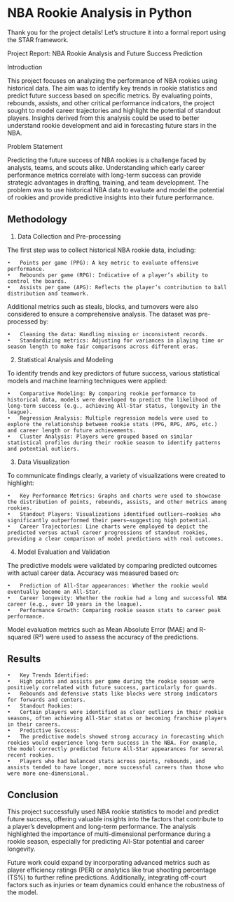 # NBA Rookie Analysis in Python

Thank you for the project details! Let’s structure it into a formal report using the STAR framework.

Project Report: NBA Rookie Analysis and Future Success Prediction

Introduction

This project focuses on analyzing the performance of NBA rookies using historical data. The aim was to identify key trends in rookie statistics and predict future success based on specific metrics. By evaluating points, rebounds, assists, and other critical performance indicators, the project sought to model career trajectories and highlight the potential of standout players. Insights derived from this analysis could be used to better understand rookie development and aid in forecasting future stars in the NBA.

Problem Statement

Predicting the future success of NBA rookies is a challenge faced by analysts, teams, and scouts alike. Understanding which early career performance metrics correlate with long-term success can provide strategic advantages in drafting, training, and team development. The problem was to use historical NBA data to evaluate and model the potential of rookies and provide predictive insights into their future performance.

## Methodology

1. Data Collection and Pre-processing

The first step was to collect historical NBA rookie data, including:

	•	Points per game (PPG): A key metric to evaluate offensive performance.
	•	Rebounds per game (RPG): Indicative of a player’s ability to control the boards.
	•	Assists per game (APG): Reflects the player’s contribution to ball distribution and teamwork.

Additional metrics such as steals, blocks, and turnovers were also considered to ensure a comprehensive analysis. The dataset was pre-processed by:

	•	Cleaning the data: Handling missing or inconsistent records.
	•	Standardizing metrics: Adjusting for variances in playing time or season length to make fair comparisons across different eras.

2. Statistical Analysis and Modeling

To identify trends and key predictors of future success, various statistical models and machine learning techniques were applied:

	•	Comparative Modeling: By comparing rookie performance to historical data, models were developed to predict the likelihood of long-term success (e.g., achieving All-Star status, longevity in the league).
	•	Regression Analysis: Multiple regression models were used to explore the relationship between rookie stats (PPG, RPG, APG, etc.) and career length or future achievements.
	•	Cluster Analysis: Players were grouped based on similar statistical profiles during their rookie season to identify patterns and potential outliers.

3. Data Visualization

To communicate findings clearly, a variety of visualizations were created to highlight:

	•	Key Performance Metrics: Graphs and charts were used to showcase the distribution of points, rebounds, assists, and other metrics among rookies.
	•	Standout Players: Visualizations identified outliers—rookies who significantly outperformed their peers—suggesting high potential.
	•	Career Trajectories: Line charts were employed to depict the predicted versus actual career progressions of standout rookies, providing a clear comparison of model predictions with real outcomes.

4. Model Evaluation and Validation

The predictive models were validated by comparing predicted outcomes with actual career data. Accuracy was measured based on:

	•	Prediction of All-Star appearances: Whether the rookie would eventually become an All-Star.
	•	Career longevity: Whether the rookie had a long and successful NBA career (e.g., over 10 years in the league).
	•	Performance Growth: Comparing rookie season stats to career peak performance.

Model evaluation metrics such as Mean Absolute Error (MAE) and R-squared (R²) were used to assess the accuracy of the predictions.

## Results

	•	Key Trends Identified:
	•	High points and assists per game during the rookie season were positively correlated with future success, particularly for guards.
	•	Rebounds and defensive stats like blocks were strong indicators for forwards and centers.
	•	Standout Rookies:
	•	Certain players were identified as clear outliers in their rookie seasons, often achieving All-Star status or becoming franchise players in their careers.
	•	Predictive Success:
	•	The predictive models showed strong accuracy in forecasting which rookies would experience long-term success in the NBA. For example, the model correctly predicted future All-Star appearances for several recent rookies.
	•	Players who had balanced stats across points, rebounds, and assists tended to have longer, more successful careers than those who were more one-dimensional.

## Conclusion

This project successfully used NBA rookie statistics to model and predict future success, offering valuable insights into the factors that contribute to a player’s development and long-term performance. The analysis highlighted the importance of multi-dimensional performance during a rookie season, especially for predicting All-Star potential and career longevity.

Future work could expand by incorporating advanced metrics such as player efficiency ratings (PER) or analytics like true shooting percentage (TS%) to further refine predictions. Additionally, integrating off-court factors such as injuries or team dynamics could enhance the robustness of the model.

